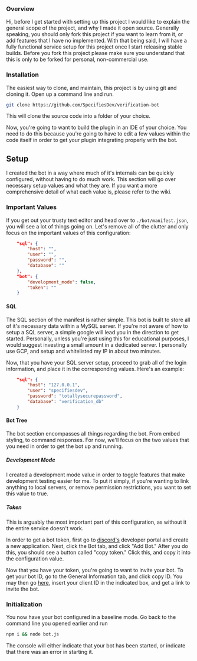 ### Overview

Hi, before I get started with setting up this project I would like to explain the general scope of the project, and why I made it open source.
Generally speaking, you should only fork this project if you want to learn from it, or add features that I have no implemented. With that being said, I will have a fully functional service setup for this project once I start releasing stable builds. Before you fork this project please make sure you understand that this is only to be forked for personal, non-commercial use.

### Installation

The easiest way to clone, and maintain, this project is by using git and cloning it. Open up a command line and run.
```bash
git clone https://github.com/SpecifiesDev/verification-bot
```

This will clone the source code into a folder of your choice.

Now, you're going to want to build the plugin in an IDE of your choice. You need to do this because you're going to have to edit a few values within the code itself in order to get your plugin integrating properly with the bot.

## Setup
I created the bot in a way where much of it's internals can be quickly configured, without having to do much work. This section will go over necessary setup values and what they are. If you want a more comprehensive detail of what each value is, please refer to the wiki.

### Important Values
If you get out your trusty text editor and head over to `./bot/manifest.json`, you will see a lot of things going on. Let's remove all of the clutter and only focus on the important values of this configuration:

```json
    "sql": {
        "host": "",
        "user": "",
        "password": "",
        "database": ""
    },
    "bot": {
        "development_mode": false,
        "token": ""
    }
```

#### SQL

The SQL section of the manifest is rather simple. This bot is built to store all of it's necessary data within a MySQL server. If you're not aware of how to setup a SQL server, a simple google will lead you in the direction to get started. Personally, unless you're just using this for educational purposes, I would suggest investing a small amount in a dedicated server. I personally use GCP, and setup and whitelisted my IP in about two minutes.

Now, that you have your SQL server setup, proceed to grab all of the login information, and place it in the corresponding values. Here's an example:
```json
    "sql": {
        "host": "127.0.0.1",
        "user": "specifiesdev",
        "password": "totallysecurepassword",
        "database": "verification_db"
    }
```
#### Bot Tree

The bot section encompasses all things regarding the bot. From embed styling, to command responses. For now, we'll focus on the two values that you need in order to get the bot up and running.

##### Development Mode
I created a development mode value in order to toggle features that make development testing easier for me. To put it simply, if you're wanting to link anything to local servers, or remove permission restrictions, you want to set this value to true.

##### Token
This is arguably the most important part of this configuration, as without it the entire service doesn't work.

In order to get a bot token, first go to [discord's](https://discord.com/developers/applications) developer portal and create a new application. Next, click the Bot tab, and click "Add Bot." After you do this, you should see a button called "copy token." Click this, and copy it into the configuration value.

Now that you have your token, you're going to want to invite your bot. To get your bot ID, go to the General Information tab, and click copy ID. You may then go [here](https://discordapi.com/permissions.html#2146958847), insert your client ID in the indicated box, and get a link to invite the bot.

### Initialization 
You now have your bot configured in a baseline mode. Go back to the command line you opened earlier and run
```bash
npm i && node bot.js
```
The console will either indicate that your bot has been started, or indicate that there was an error in starting it.


